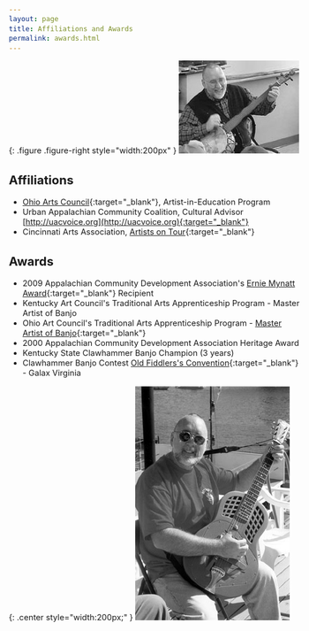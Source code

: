```yaml
---
layout: page
title: Affiliations and Awards
permalink: awards.html
---
```


<style>
body { font-size: 11pt; }
</style>

{: .figure .figure-right style="width:200px" }
![Gourd Banjo](assets/images/gourd.jpg)

## Affiliations

* [Ohio Arts Council](http://www.oac.state.oh.us/){:target="_blank"}, Artist-in-Education Program
* Urban Appalachian Community Coalition, Cultural Advisor [http://uacvoice.org](http://uacvoice.org){:target="_blank"}
* Cincinnati Arts Association, [Artists on Tour](https://www.cincinnatiarts.org/education-community/artists-on-tour){:target="_blank"}

## Awards

* 2009 Appalachian Community Development Association's [Ernie Mynatt Award](http://www.appalachianfestival.org/grants){:target="_blank"} Recipient
* Kentucky Art Council's Traditional Arts Apprenticeship Program - Master Artist of Banjo
* Ohio Art Council's Traditional Arts Apprenticeship Program - [Master Artist of Banjo](http://www.ohiofolkarts.org/russ-childers/){:target="_blank"}
* 2000 Appalachian Community Development Association Heritage Award
* Kentucky State Clawhammer Banjo Champion (3 years)
* Clawhammer Banjo Contest [Old Fiddlers's Convention](http://www.oldfiddlersconvention.com/1990win.htm){:target="_blank"} - Galax Virginia

{: .center style="width:200px;" }
![Metal Guitar](assets/images/metalguitar.jpg)
